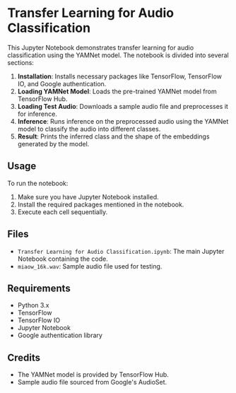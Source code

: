 
# Transfer Learning for Audio Classification

This Jupyter Notebook demonstrates transfer learning for audio classification using the YAMNet model. The notebook is divided into several sections:

1. **Installation**: Installs necessary packages like TensorFlow, TensorFlow IO, and Google authentication.
2. **Loading YAMNet Model**: Loads the pre-trained YAMNet model from TensorFlow Hub.
3. **Loading Test Audio**: Downloads a sample audio file and preprocesses it for inference.
4. **Inference**: Runs inference on the preprocessed audio using the YAMNet model to classify the audio into different classes.
5. **Result**: Prints the inferred class and the shape of the embeddings generated by the model.

## Usage

To run the notebook:

1. Make sure you have Jupyter Notebook installed.
2. Install the required packages mentioned in the notebook.
3. Execute each cell sequentially.

## Files

- `Transfer Learning for Audio Classification.ipynb`: The main Jupyter Notebook containing the code.
- `miaow_16k.wav`: Sample audio file used for testing.

## Requirements

- Python 3.x
- TensorFlow
- TensorFlow IO
- Jupyter Notebook
- Google authentication library

## Credits

- The YAMNet model is provided by TensorFlow Hub.
- Sample audio file sourced from Google's AudioSet.

